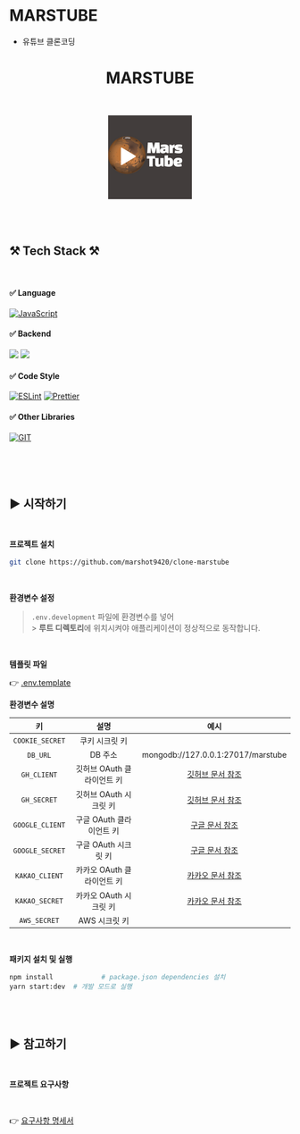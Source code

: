 # MARSTUBE

- 유튜브 클론코딩

<h1 align="center">MARSTUBE</h1>

<br>

<p align="center">
    <a href="#" target="_blank"><img src="./markdown/images/marstube.png" /></a>
</p>

<br><br>

<h2 id="tech-stack">⚒ Tech Stack ⚒</h2>

<br>

#### ✅ Language

[![JavaScript](https://img.shields.io/badge/JavaScript-333?style=flat-square&logo=JavaScript&logoColor=F7DF1E&labelColor=323330)](#)

#### ✅ Backend

<img src="https://img.shields.io/badge/Express-000000?style=flat-square&logo=Express&logoColor=white"/> <img src="https://img.shields.io/badge/MongoDB-47A248?style=flat-square&logo=MongoDB&logoColor=white"/>

#### ✅ Code Style

[![ESLint](https://img.shields.io/badge/eslint-333?style=flat-square&logo=eslint&logoColor=white&labelColor=3A33D1)](#)
[![Prettier](https://img.shields.io/badge/prettier-333?style=flat-square&logo=prettier&logoColor=F7BA3E&labelColor=1A2C34)](#)

#### ✅ Other Libraries

[![GIT](https://img.shields.io/badge/GIT-333?style=flat-square&logo=git&logoColor=white&labelColor=E44C30)](#)

<br><br><br>

<h2 id="start">▶ 시작하기</h2>

<br>

**프로젝트 설치**

```bash
git clone https://github.com/marshot9420/clone-marstube
```

<br>

**환경변수 설정**

> `.env.development` 파일에 환경변수를 넣어<br> > **루트 디렉토리**에 위치시켜야 애플리케이션이 정상적으로 동작합니다.

<br>

**템플릿 파일**

👉 [.env.template](.env.template)

**환경변수 설명**

|       키        |            설명            |                                                    예시                                                     |
| :-------------: | :------------------------: | :---------------------------------------------------------------------------------------------------------: |
| `COOKIE_SECRET` |       쿠키 시크릿 키       |                                                                                                             |
|    `DB_URL`     |          DB 주소           |                                     mongodb://127.0.0.1:27017/marstube                                      |
|   `GH_CLIENT`   | 깃허브 OAuth 클라이언트 키 |                       [깃허브 문서 참조](https://docs.github.com/ko/apps/oauth-apps)                        |
|   `GH_SECRET`   |   깃허브 OAuth 시크릿 키   |                       [깃허브 문서 참조](https://docs.github.com/ko/apps/oauth-apps)                        |
| `GOOGLE_CLIENT` |  구글 OAuth 클라이언트 키  | [구글 문서 참조](https://cloud.google.com/apigee/docs/api-platform/security/oauth/oauth-introduction?hl=ko) |
| `GOOGLE_SECRET` |    구글 OAuth 시크릿 키    | [구글 문서 참조](https://cloud.google.com/apigee/docs/api-platform/security/oauth/oauth-introduction?hl=ko) |
| `KAKAO_CLIENT`  | 카카오 OAuth 클라이언트 키 |         [카카오 문서 참조](https://developers.kakao.com/docs/latest/ko/getting-started/app#app-key)         |
| `KAKAO_SECRET`  |   카카오 OAuth 시크릿 키   |                       [카카오 문서 참조](https://docs.github.com/ko/apps/oauth-apps)                        |
|  `AWS_SECRET`   |       AWS 시크릿 키        |                                                                                                             |

<br>

**패키지 설치 및 실행**

```bash
npm install            # package.json dependencies 설치
yarn start:dev  # 개발 모드로 실행
```

<br><br>

<h2 id="start">▶ 참고하기</h2>

<br>

**프로젝트 요구사항**

<br>

👉 [요구사항 명세서](./markdown/RQ/RQ.md)
